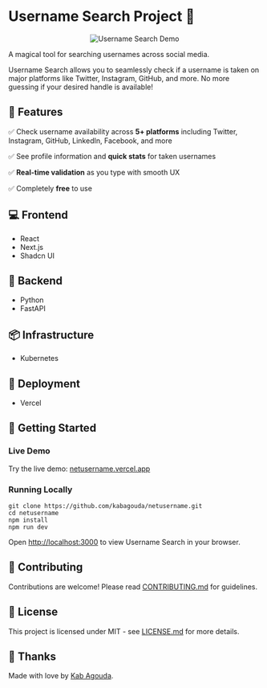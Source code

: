 # Username Search Project 🚀

<p align="center">
  <img src="https://user-images.githubusercontent.com/50923265/222929510-368a8fbd-d3ba-4f96-92f0-ed0c3d31876e.gif" alt="Username Search Demo">
</p>

A magical tool for searching usernames across social media.

Username Search allows you to seamlessly check if a username is taken on major platforms like Twitter, Instagram, GitHub, and more. No more guessing if your desired handle is available!

## 🔎 Features

✅ Check username availability across **5+ platforms** including Twitter, Instagram, GitHub, LinkedIn, Facebook, and more

✅ See profile information and **quick stats** for taken usernames

✅ **Real-time validation** as you type with smooth UX

✅ Completely **free** to use

## 💻 Frontend

- React
- Next.js 
- Shadcn UI

## 🤖 Backend

- Python
- FastAPI

## 📦 Infrastructure

- Kubernetes
  
## 🚀 Deployment

- Vercel


## 🚀 Getting Started

### Live Demo

Try the live demo: [netusername.vercel.app](https://netusername.vercel.app/)

### Running Locally

```
git clone https://github.com/kabagouda/netusername.git
cd netusername
npm install
npm run dev
```

Open [http://localhost:3000](http://localhost:3000) to view Username Search in your browser.

## 🤝 Contributing

Contributions are welcome! Please read [CONTRIBUTING.md](CONTRIBUTING.md) for guidelines.

## 📝 License

This project is licensed under MIT - see [LICENSE.md](LICENSE.md) for more details.

## 💜 Thanks

Made with love by [Kab Agouda](https://github.com/kabagouda).
